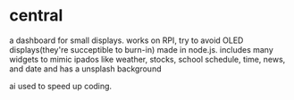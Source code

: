 # central
a dashboard for small displays.
works on RPI, try to avoid OLED displays(they're succeptible to burn-in)
made in node.js. includes many widgets to mimic ipados like weather, stocks, school schedule, time, news, and date and has a unsplash background

ai used to speed up coding.

